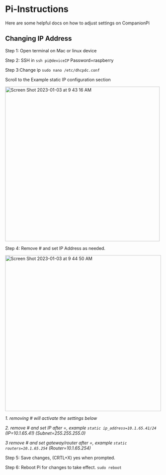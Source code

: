 # Pi-Instructions
Here are some helpful docs on how to adjust settings on CompanionPi


## Changing IP Address

Step 1: Open terminal on Mac or linux device

Step 2: SSH in `ssh pi@deviceIP`
Password=raspberry

Step 3:Change ip `sudo nano /etc/dhcpdc.conf`

Scroll to the Example static IP configuration section  

<img width="497" alt="Screen Shot 2023-01-03 at 9 43 16 AM" src="https://user-images.githubusercontent.com/47360319/210379707-bb9c7d60-ed2b-4f8a-b5d5-f82298d53a56.png">

Step 4: Remove # and set IP Address as needed.

<img width="501" alt="Screen Shot 2023-01-03 at 9 44 50 AM" src="https://user-images.githubusercontent.com/47360319/210381108-6eb942d4-95a8-48d8-a181-809f5b07cf8a.png">

*1. removing # will activate the settings below*

*2. remove # and set IP after =, example `static ip_address=10.1.65.41/24` (IP=10.1.65.41) (Subnet=255.255.255.0)*

*3 remove # and set gateway/router after =, example `static routers=10.1.65.254` (Router=10.1.65.254)*

Step 5: Save changes, (CRTL+X) yes when prompted.

Step 6: Reboot Pi for changes to take effect. `sudo reboot`

